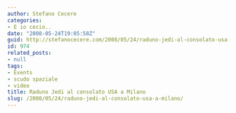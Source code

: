 ```yaml
---
author: Stefano Cecere
categories:
- E io cecio..
date: "2008-05-24T19:05:58Z"
guid: http://stefanocecere.com/2008/05/24/raduno-jedi-al-consolato-usa-a-milano/
id: 974
related_posts:
- null
tags:
- Events
- scudo spaziale
- video
title: Raduno Jedi al consolato USA a Milano
slug: /2008/05/24/raduno-jedi-al-consolato-usa-a-milano/
---
```



